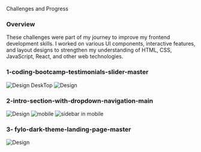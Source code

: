 Challenges and Progress
### Overview
These challenges were part of my journey to improve my frontend development skills. I worked on various UI components, interactive features, and layout designs to strengthen my understanding of HTML, CSS, JavaScript, React, and other web technologies.

### 1-coding-bootcamp-testimonials-slider-master
![Design DeskTop ](./coding-bootcamp-testimonials-slider-master/design/sreenshot-desktop.jpg)
![Design ](./coding-bootcamp-testimonials-slider-master/design/screenshot-sm.jpg)

### 2-intro-section-with-dropdown-navigation-main
![Design ](./intro-section-with-dropdown-navigation-main/design/screenshot.jpg)
![mobile ](./intro-section-with-dropdown-navigation-main/design/screenshot-mobile.jpg)
![sidebar in mobile](./intro-section-with-dropdown-navigation-main/design/screenshot-mobile-sidebar.jpg)

### 3- fylo-dark-theme-landing-page-master
![Design](./fylo-dark-theme-landing-page-master/design/desktop-design.jpg)
